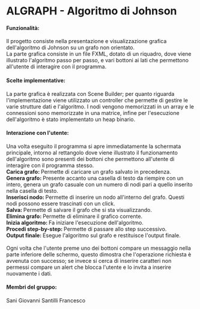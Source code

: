 <h1>ALGRAPH - Algoritmo di Johnson </h1>
<h4>Funzionalità:</h4>
Il progetto consiste nella presentazione e visualizzazione grafica dell'algoritmo di Johnson su un grafo non orientato. <br>
La parte grafica consiste in un file FXML, dotato di un riquadro, dove viene illustrato l'algoritmo passo per passo, e vari bottoni ai lati
che permettono all'utente di interagire con il programma. <br>

<h4>Scelte implementative:</h4>
La parte grafica è realizzata con Scene Builder; per quanto riguarda l'implementazione viene utilizzato un controller che permette di gestire le varie strutture dati e l'algoritmo.
I nodi vengono memorizzati in un array e le connessioni sono memorizzate in una matrice, infine per l'esecuzione dell'algoritmo è stato implementato un heap binario.

<h4>Interazione con l'utente: </h4>
Una volta eseguito il programma si apre immediatamente la schermata principale, intorno al rettangolo dove viene illustrato il funzionamento dell'algoritmo
sono presenti dei bottoni che permettono all'utente di interagire con il programma stesso. <br>
<b>Carica grafo: </b>Permette di caricare un grafo salvato in precedenza.<br>
<b>Genera grafo: </b>Presente accanto una casella di testo da riempire con un intero, genera un grafo casuale con un numero di nodi pari a quello inserito nella casella di testo.<br>
<b>Inserisci nodo: </b>Permette di inserire un nodo all'interno del grafo. Questi nodi possono essere trascinati con un click.<br>
<b>Salva: </b> Permette di salvare il grafo che si sta visualizzando.<br>
<b>Elimina grafo: </b>Permette di eliminare il grafico corrente. <br>
<b>Inizia algoritmo: </b>Fa iniziare l'esecuzione dell'algoritmo.<br>
<b>Procedi step-by-step: </b>Permette di passare allo step successivo.<br>
<b>Output finale: </b>Esegue l'algoritmo sul grafo e restituisce l'output finale.<br><br>
Ogni volta che l'utente preme uno dei bottoni compare un messaggio nella parte inferiore delle schermo, questo dimostra che l'operazione richiesta è avvenuta con successo; se invece si cerca di inserire caratteri non permessi compare un alert che blocca l'utente e lo invita a inserire nuovamente i dati.


<h4>Membri del gruppo:</h4>Sani Giovanni Santilli Francesco
